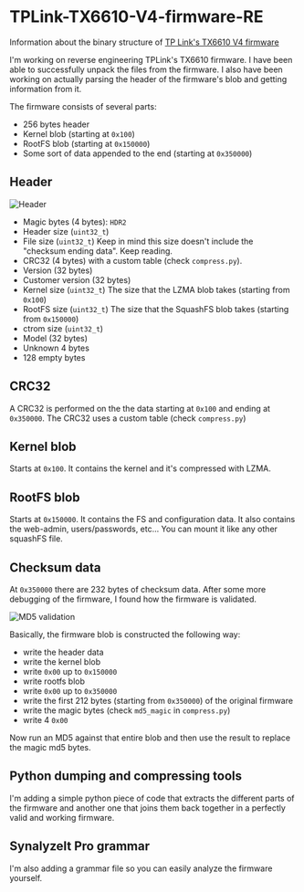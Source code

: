 # TPLink-TX6610-V4-firmware-RE
Information about the binary structure of [TP Link's TX6610 V4 firmware](http://static.tp-link.com/res/down/soft/TX-6610_V4_150922.zip)

I'm working on reverse engineering TPLink's TX6610 firmware. I have been able to successfully unpack the files from the firmware.
I also have been working on actually parsing the header of the firmware's blob and getting information from it.

The firmware consists of several parts:

* 256 bytes header
* Kernel blob (starting at `0x100`)
* RootFS blob (starting at `0x150000`)
* Some sort of data appended to the end (starting at `0x350000`)

## Header

![Header](https://github.com/alexandernst/TPLink-TX6610-V4-firmware-RE/blob/master/TX-6610_V4_150922_bin.png)

* Magic bytes (4 bytes): `HDR2`
* Header size (`uint32_t`)
* File size (`uint32_t`) Keep in mind this size doesn't include the "checksum ending data". Keep reading.
* CRC32 (4 bytes) with a custom table (check `compress.py`).
* Version (32 bytes)
* Customer version (32 bytes)
* Kernel size (`uint32_t`) The size that the LZMA blob takes (starting from `0x100`)
* RootFS size (`uint32_t`) The size that the SquashFS blob takes (starting from `0x150000`)
* ctrom size (`uint32_t`)
* Model (32 bytes)
* Unknown 4 bytes
* 128 empty bytes

## CRC32
A CRC32 is performed on the the data starting at `0x100` and ending at `0x350000`. The CRC32 uses a custom table (check `compress.py`)

## Kernel blob

Starts at `0x100`. It contains the kernel and it's compressed with LZMA.

## RootFS blob

Starts at `0x150000`. It contains the FS and configuration data. It also contains the web-admin, users/passwords, etc... You can mount it like any other squashFS file.

## Checksum data

At `0x350000` there are 232 bytes of checksum data. After some more debugging of the firmware, I found how the firmware is validated.

![MD5 validation](https://github.com/alexandernst/TPLink-TX6610-V4-firmware-RE/blob/master/MD5_checksum_-_libcmm.so.png)

Basically, the firmware blob is constructed the following way:

* write the header data
* write the kernel blob
* write `0x00` up to `0x150000`
* write rootfs blob
* write `0x00` up to `0x350000`
* write the first 212 bytes (starting from `0x350000`) of the original firmware
* write the magic bytes (check `md5_magic` in `compress.py`)
* write 4 `0x00`

Now run an MD5 against that entire blob and then use the result to replace the magic md5 bytes.

## Python dumping and compressing tools

I'm adding a simple python piece of code that extracts the different parts of the firmware and another one that joins them back together in a perfectly valid and working firmware.

## SynalyzeIt Pro grammar

I'm also adding a grammar file so you can easily analyze the firmware yourself.
